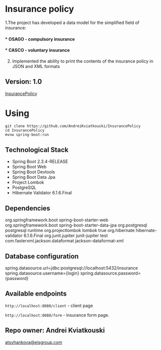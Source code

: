 
# Insurance policy

1.The project has developed a data model for the simplified field of insurance:
#### * OSAGO - compulsory insurance
#### * CASCO - voluntary insurance
2. Implemented the ability to print the contents of the insurance policy in JSON and XML formats 

## Version: 1.0
 [InsurancePolicy](https://github.com/AndreiKviatkouski/InsurancePolicy)

# Using
```
git clone https://github.com/AndreiKviatkouski/InsurancePolicy
cd InsurancePolicy
mvnw spring-boot:run
```
## Technological Stack
*   Spring Boot 2.3.4-RELEASE
*   Spring Boot Web
*   Spring Boot Devtools
*   Spring Boot Data Jpa
*   Project Lombok
*   PostgreSQL
*   Hibernate Validator 6.1.6.Final

## Dependencies

 <dependencies>
        <dependency>
            <groupId>org.springframework.boot</groupId>
            <artifactId>spring-boot-starter-web</artifactId>
        </dependency>
        <dependency>
            <groupId>org.springframework.boot</groupId>
            <artifactId>spring-boot-starter-data-jpa</artifactId>
        </dependency>
        <dependency>
            <groupId>org.postgresql</groupId>
            <artifactId>postgresql</artifactId>
            <scope>runtime</scope>
        </dependency>
        <dependency>
            <groupId>org.projectlombok</groupId>
            <artifactId>lombok</artifactId>
           <optional>true</optional>
        </dependency>
        <dependency>
            <groupId>org.hibernate</groupId>
            <artifactId>hibernate-validator</artifactId>
            <version>6.1.6.Final</version>
        </dependency>
        <dependency>
            <groupId>org.junit.jupiter</groupId>
            <artifactId>junit-jupiter</artifactId>
            <scope>test</scope>
        </dependency>
        <dependency>
            <groupId>com.fasterxml.jackson.dataformat</groupId>
            <artifactId>jackson-dataformat-xml</artifactId>
        </dependency>
    </dependencies>
    
   
 ## Database configuration
 spring.datasource.url=jdbc:postgresql://localhost:5432/insurance
 spring.datasource.username={login}
 spring.datasource.password={password}
 
 ## Available endpoints
 
 `http://localhost:8080/client` - client page
 
 `http://localhost:8080/form` - insurance form page.
 
  ## Repo owner: Andrei Kviatkouski
  
atsyhankova@eisgroup.com
